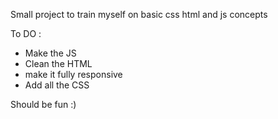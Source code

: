 Small project to train myself on basic css html and js concepts

To DO :
- Make the JS
- Clean the HTML
- make it fully responsive
- Add all the CSS

Should be fun :)
